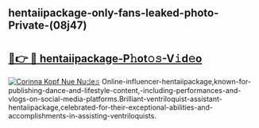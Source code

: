 ## hentaiipackage-only-fans​-leaked-photo​-Private-(08j47)


# <h2><a href="https://mediaupload.pro?title=hentaiipackage&ref=git">🔗👉 🔴 hentaiipackage-P𝚑ot𝚘𝚜-V𝚒d𝚎o</a></h2>

[![Corinna Kopf Nue Nu𝚍e𝚜](https://i.imgur.com/0qMVB7G.gif)](https://mediaupload.pro?title=hentaiipackage&ref=git)
Online-influencer-hentaiipackage,known-for-publishing-dance-and-lifestyle-content,-including-performances-and-vlogs-on-social-media-platforms.Brilliant-ventriloquist-assistant-hentaiipackage,celebrated-for-their-exceptional-abilities-and-accomplishments-in-assisting-ventriloquists.  